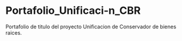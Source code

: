 # Portafolio_Unificaci-n_CBR
Portafolio de titulo del proyecto Unificacion de Conservador de bienes raices.
